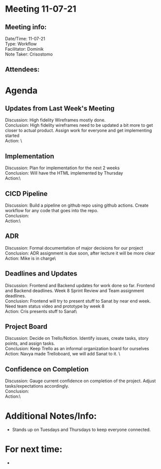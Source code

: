 # Meeting 11-07-21
## Meeting info:
Date/Time: 11-07-21\
Type: Workflow\
Facilitator: Dominik\
Note Taker: Crisostomo

Attendees:
-

# Agenda
## Updates from Last Week's Meeting
Discussion: High fidelity Wireframes mostly done. \
Conclusion: High fidelity wireframes need to be updated a bit more to get closer to actual product. Assign work for everyone and get implementing started\
Action: \

## Implementation 
Discussion: Plan for implementation for the next 2 weeks\
Conclusion: Will have the HTML implemented by Thursday\
Action:\

## CICD Pipeline
Discussion: Build a pipeline on github repo using github actions. Create workflow for any code that goes into the repo.\
Conclusion:\
Action:\

## ADR
Discussion: Formal documentation of major decisions for our project\
Conclusion: ADR assignment is due soon, after lecture it will be more clear\
Action: Mike is in charge\

## Deadlines and Updates
Discussion: Frontend and Backend updates for work done so far. Frontend and Backend deadlines. Week 8 Sprint Review and Team assignment deadlines.\
Conclusion: Frontend will try to present stuff to Sanat by near end week. Need team status video and prototype by week 8\
Action: Cris presents stuff to Sanat\

## Project Board
Discussion: Decide on Trello/Notion. Identify issues, create tasks, story points, and assign tasks. \
Conclusion: Keep Trello as an informal organization board for ourselves\
Action: Navya made Trelloboard, we will add Sanat to it. \

## Confidence on Completion
Discussion: Gauge current confidence on completion of the project. Adjust tasks/expectations accordingly.\
Conclusion:\
Action:\


# Additional Notes/Info:
- Stands up on Tuesdays and Thursdays to keep everyone connected.

# For next time:
- 
